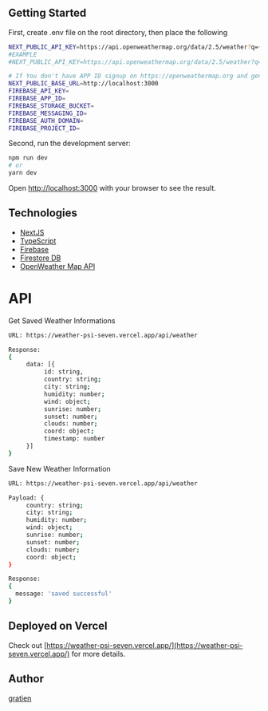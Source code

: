 ## Getting Started

First, create .env file on the root directory, then place the following

```bash
NEXT_PUBLIC_API_KEY=https://api.openweathermap.org/data/2.5/weather?q={CITY},{COUNTRY}&APPID={APPID}
#EXAMPLE
#NEXT_PUBLIC_API_KEY=https://api.openweathermap.org/data/2.5/weather?q=Kigali,rwanda&APPID={APPID}

# If You don't have APP ID signup on https://openweathermap.org and generate APP ID on your dashboard
NEXT_PUBLIC_BASE_URL=http://localhost:3000
FIREBASE_API_KEY=
FIREBASE_APP_ID=
FIREBASE_STORAGE_BUCKET=
FIREBASE_MESSAGING_ID=
FIREBASE_AUTH_DOMAIN=
FIREBASE_PROJECT_ID=
```

Second, run the development server:

```bash
npm run dev
# or
yarn dev
```

Open [http://localhost:3000](http://localhost:3000) with your browser to see the result.

## Technologies

- [NextJS](https://nextjs.org/docs)
- [TypeScript](https://www.typescriptlang.org/)
- [Firebase](https://firebase.google.com/docs/firestore)
- [Firestore DB](https://firebase.google.com/docs/firestore)
- [OpenWeather Map API](https://api.openweathermap.org)

# API

Get Saved Weather Informations

```bash
URL: https://weather-psi-seven.vercel.app/api/weather

Response:
{
     data: [{
          id: string,
          country: string;
          city: string;
          humidity: number;
          wind: object;
          sunrise: number;
          sunset: number;
          clouds: number;
          coord: object;
          timestamp: number
     }]
}

```

Save New Weather Information

```bash
URL: https://weather-psi-seven.vercel.app/api/weather

Payload: {
     country: string;
     city: string;
     humidity: number;
     wind: object;
     sunrise: number;
     sunset: number;
     clouds: number;
     coord: object;
}

Response:
{
  message: 'saved successful'
}

```

## Deployed on Vercel

Check out [https://weather-psi-seven.vercel.app/](https://weather-psi-seven.vercel.app/) for more details.

## Author

[gratien](https://gratien.vercel.app)
